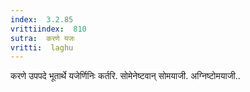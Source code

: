```yaml
---
index:  3.2.85
vrittiindex:  810
sutra:  करणे यजः
vritti:  laghu 
---
```


करणे उपपदे भूतार्थे यजेर्णिनिः कर्तरि. सोमेनेष्टवान् सोमयाजी. अग्निष्टोमयाजी..

